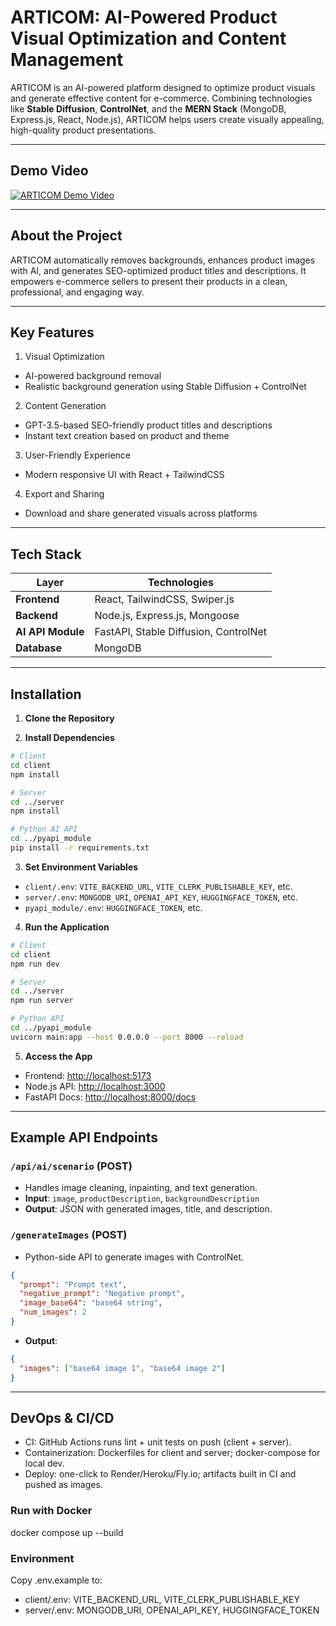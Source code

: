 # ARTICOM: AI-Powered Product Visual Optimization and Content Management

ARTICOM is an AI-powered platform designed to optimize product visuals and generate effective content for e-commerce. Combining technologies like **Stable Diffusion**, **ControlNet**, and the **MERN Stack** (MongoDB, Express.js, React, Node.js), ARTICOM helps users create visually appealing, high-quality product presentations.

---

## Demo Video

[![ARTICOM Demo Video](http://img.youtube.com/vi/kfcDh89I4D8/0.jpg)](https://youtu.be/kfcDh89I4D8)

---

## About the Project

ARTICOM automatically removes backgrounds, enhances product images with AI, and generates SEO-optimized product titles and descriptions. It empowers e-commerce sellers to present their products in a clean, professional, and engaging way.

---

## Key Features

1.  Visual Optimization
   - AI-powered background removal
   - Realistic background generation using Stable Diffusion + ControlNet

2.  Content Generation
   - GPT-3.5-based SEO-friendly product titles and descriptions
   - Instant text creation based on product and theme

3.  User-Friendly Experience
   - Modern responsive UI with React + TailwindCSS

4.  Export and Sharing
   - Download and share generated visuals across platforms

---

## Tech Stack

| Layer             | Technologies                                 |
|------------------|----------------------------------------------|
| **Frontend**      | React, TailwindCSS, Swiper.js                |
| **Backend**       | Node.js, Express.js, Mongoose                |
| **AI API Module** | FastAPI, Stable Diffusion, ControlNet        |
| **Database**      | MongoDB                                      |

---

## Installation

1. **Clone the Repository**

2. **Install Dependencies**

```bash
# Client
cd client
npm install

# Server
cd ../server
npm install

# Python AI API
cd ../pyapi_module
pip install -r requirements.txt
```

3. **Set Environment Variables**
- `client/.env`: `VITE_BACKEND_URL`, `VITE_CLERK_PUBLISHABLE_KEY`, etc.
- `server/.env`: `MONGODB_URI`, `OPENAI_API_KEY`, `HUGGINGFACE_TOKEN`, etc.
- `pyapi_module/.env`: `HUGGINGFACE_TOKEN`, etc.

4. **Run the Application**
```bash
# Client
cd client
npm run dev

# Server
cd ../server
npm run server

# Python API
cd ../pyapi_module
uvicorn main:app --host 0.0.0.0 --port 8000 --reload
```

5. **Access the App**
- Frontend: [http://localhost:5173](http://localhost:5173)
- Node.js API: [http://localhost:3000](http://localhost:3000)
- FastAPI Docs: [http://localhost:8000/docs](http://localhost:8000/docs)

---

## Example API Endpoints

### `/api/ai/scenario` (POST)
- Handles image cleaning, inpainting, and text generation.
- **Input**: `image`, `productDescription`, `backgroundDescription`
- **Output**: JSON with generated images, title, and description.

### `/generateImages` (POST)
- Python-side API to generate images with ControlNet.
```json
{
  "prompt": "Prompt text",
  "negative_prompt": "Negative prompt",
  "image_base64": "base64 string",
  "num_images": 2
}
```
- **Output**:
```json
{
  "images": ["base64 image 1", "base64 image 2"]
}
```

---

## DevOps & CI/CD
- CI: GitHub Actions runs lint + unit tests on push (client + server).
- Containerization: Dockerfiles for client and server; docker-compose for local dev.
- Deploy: one-click to Render/Heroku/Fly.io; artifacts built in CI and pushed as images.

### Run with Docker
docker compose up --build

### Environment
Copy .env.example to:
- client/.env: VITE_BACKEND_URL, VITE_CLERK_PUBLISHABLE_KEY
- server/.env: MONGODB_URI, OPENAI_API_KEY, HUGGINGFACE_TOKEN

